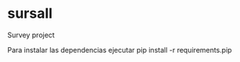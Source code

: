 sursall
=======

Survey project

Para instalar las dependencias ejecutar
pip install -r requirements.pip
